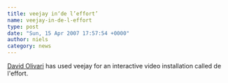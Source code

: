 ```yaml
---
title: veejay in‘de l’effort’
name: veejay-in-de-l-effort
type: post
date: "Sun, 15 Apr 2007 17:57:54 +0000"
author: niels
category: news
---
```

[David Olivari][0] has used veejay for an interactive video installation called de l'effort.

[0]: http://www.david-o.net